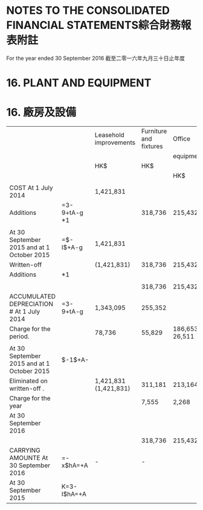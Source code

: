 # NOTES TO THE CONSOLIDATED FINANCIAL STATEMENTS綜合財務報表附註

For the year ended 30 September 2016 截至二零一六年九月三十日止年度

# 16. PLANT AND EQUIPMENT

# 16. 廠房及設備

<table><tr><td></td><td></td><td>Leasehold improvements</td><td>Furniture and fixtures</td><td>Office</td><td colspan="4">Motor</td></tr><tr><td></td><td></td><td></td><td></td><td>equipment</td><td>Computers</td><td>vehicles</td><td>Vessel</td><td>Total</td></tr><tr><td></td><td></td><td>HK$</td><td>HK$</td><td></td><td> </td><td></td><td></td><td></td></tr><tr><td></td><td></td><td></td><td></td><td>HK$</td><td>HK$</td><td>HK$</td><td>HK$</td><td>HK$</td></tr><tr><td></td><td></td><td></td><td></td><td></td><td></td><td></td><td></td><td></td></tr><tr><td>COST At 1 July 2014</td><td></td><td>1,421,831</td><td></td><td></td><td></td><td></td><td></td><td>2,125,299</td></tr><tr><td>Additions</td><td>=3-9+tA-g *1</td><td></td><td>318,736</td><td>215,432</td><td>169,300 1</td><td>6,984,804</td><td>29,128,735</td><td>36,113,539</td></tr><tr><td></td><td></td><td></td><td></td><td></td><td></td><td></td><td></td><td></td></tr><tr><td>At 30 September 2015 and at 1 October 2015</td><td>=$-I$+A-g</td><td>1,421,831</td><td></td><td></td><td>169,300</td><td>6,984,804</td><td></td><td>38,238,838</td></tr><tr><td>Written-off</td><td></td><td>(1,421,831)</td><td>318,736</td><td>215,432</td><td></td><td></td><td>29,128,735</td><td>(1,421,831)</td></tr><tr><td>Additions</td><td>*1</td><td></td><td></td><td></td><td></td><td>1,341,502</td><td>3,087,651</td><td>4,429,153</td></tr><tr><td></td><td></td><td></td><td></td><td></td><td></td><td></td><td></td><td></td></tr><tr><td></td><td></td><td></td><td>318,736</td><td>215,432</td><td>169,300</td><td>8,326,306</td><td>32,216,386</td><td>41,246,160</td></tr><tr><td>ACCUMULATED DEPRECIATION  # At 1 July 2014</td><td>=3-9+tA-g</td><td>1,343,095</td><td>255,352</td><td></td><td>131,031</td><td></td><td></td><td>1,916,131</td></tr><tr><td>Charge for the period.</td><td></td><td>78,736</td><td>55,829</td><td>186,653 26,511</td><td>30,429</td><td>263,568</td><td>161,826</td><td>616,899</td></tr><tr><td></td><td></td><td></td><td></td><td></td><td></td><td></td><td></td><td></td></tr><tr><td>At 30 September 2015 and at 1 October 2015</td><td>$-1$+A-</td><td></td><td></td><td></td><td></td><td></td><td></td><td></td></tr><tr><td>Eliminated on written-off .</td><td></td><td>1,421,831 (1,421,831)</td><td>311,181</td><td>213,164</td><td>161,460</td><td>263,568</td><td>161,826</td><td>2,533,030 (1,421,831)</td></tr><tr><td>Charge for the year</td><td></td><td></td><td>7,555</td><td>2,268</td><td>7,840</td><td>2,055,476</td><td>8,331,269</td><td>10,404,408</td></tr><tr><td>At 30 September 2016</td><td></td><td></td><td></td><td></td><td></td><td></td><td></td><td></td></tr><tr><td></td><td></td><td></td><td>318,736</td><td>215,432</td><td>169,300</td><td>2,319,044</td><td>8,493,095</td><td>11,515,607</td></tr><tr><td>CARRYING AMOUNTE At 30 September 2016</td><td>=-x$hA=+A</td><td>-</td><td>-</td><td></td><td>-</td><td>6,007,262</td><td>23,723,291</td><td>29,730,553</td></tr><tr><td>At 30 September 2015</td><td>K=3-I$hA=+A</td><td></td><td></td><td></td><td></td><td></td><td></td><td></td></tr></table>